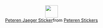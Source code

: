 <div align="center">
<br><br>
<br><br>
<img src="https://raw.githubusercontent.com/innng/innng/master/assets/kyubey.gif" height="40" /> 
  <div class="tenor-gif-embed" data-postid="20492178" data-share-method="host" data-aspect-ratio="1" data-width="100%"><a href="https://tenor.com/view/peteren-eren-jaeger-erenjaeger-gif-20492178">Peteren Jaeger Sticker</a>from <a href="https://tenor.com/search/peteren-stickers">Peteren Stickers</a></div> <script type="text/javascript" async src="https://tenor.com/embed.js"></script>
<br>
</div>

